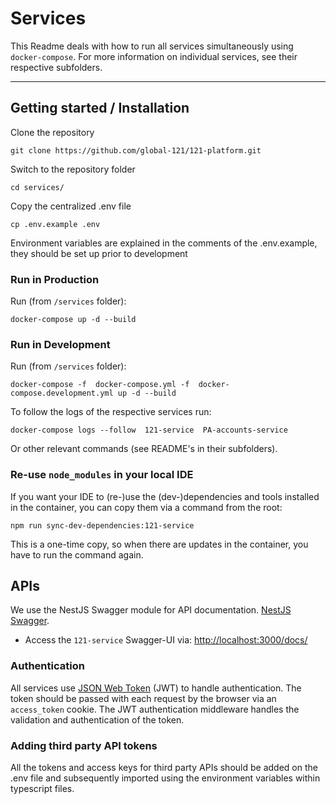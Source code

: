 # Services

This Readme deals with how to run all services simultaneously using `docker-compose`. For more information on individual services, see their respective subfolders.

---

## Getting started / Installation

Clone the repository

    git clone https://github.com/global-121/121-platform.git

Switch to the repository folder

    cd services/

Copy the centralized .env file

    cp .env.example .env

Environment variables are explained in the comments of the .env.example, they should be set up prior to development

### Run in Production

Run (from `/services` folder):

    docker-compose up -d --build

### Run in Development

Run (from `/services` folder):

    docker-compose -f  docker-compose.yml -f  docker-compose.development.yml up -d --build

To follow the logs of the respective services run:

    docker-compose logs --follow  121-service  PA-accounts-service

Or other relevant commands (see README's in their subfolders).

### Re-use `node_modules` in your local IDE

If you want your IDE to (re-)use the (dev-)dependencies and tools installed in the container, you can copy them via a command from the root:

    npm run sync-dev-dependencies:121-service

This is a one-time copy, so when there are updates in the container, you have to run the command again.

## APIs

We use the NestJS Swagger module for API documentation. [NestJS Swagger](https://github.com/nestjs/swagger).

- Access the `121-service` Swagger-UI via: <http://localhost:3000/docs/>

### Authentication

All services use [JSON Web Token](https://jwt.io/) (JWT) to handle authentication. The token should be passed with each request by the browser via an `access_token` cookie. The JWT authentication middleware handles the validation and authentication of the token.

### Adding third party API tokens

All the tokens and access keys for third party APIs should be added on the .env file and subsequently imported using the environment variables within typescript files.
